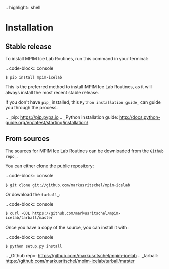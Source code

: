 .. highlight:: shell

Installation
============


Stable release
--------------

To install MPIM Ice Lab Routines, run this command in your terminal:

.. code-block:: console

    $ pip install mpim-icelab

This is the preferred method to install MPIM Ice Lab Routines, as it will always install the most recent stable release.

If you don't have `pip`_ installed, this `Python installation guide`_ can guide
you through the process.

.. _pip: https://pip.pypa.io
.. _Python installation guide: http://docs.python-guide.org/en/latest/starting/installation/


From sources
------------

The sources for MPIM Ice Lab Routines can be downloaded from the `Github repo`_.

You can either clone the public repository:

.. code-block:: console

    $ git clone git://github.com/markusritschel/mpim-icelab

Or download the `tarball`_:

.. code-block:: console

    $ curl -OJL https://github.com/markusritschel/mpim-icelab/tarball/master

Once you have a copy of the source, you can install it with:

.. code-block:: console

    $ python setup.py install


.. _Github repo: https://github.com/markusritschel/mpim-icelab
.. _tarball: https://github.com/markusritschel/mpim-icelab/tarball/master
